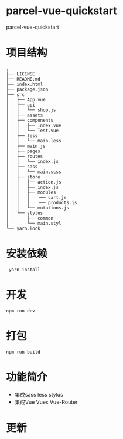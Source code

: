 # parcel-vue-quickstart
parcel-vue-quickstart

# 项目结构

```shell
.
├── LICENSE
├── README.md
├── index.html
├── package.json
├── src
│   ├── App.vue
│   ├── api
│   │   └── shop.js
│   ├── assets
│   ├── components
│   │   ├── Index.vue
│   │   └── Test.vue
│   ├── less
│   │   └── main.less
│   ├── main.js
│   ├── pages
│   ├── routes
│   │   └── index.js
│   ├── sass
│   │   └── main.scss
│   ├── store
│   │   ├── action.js
│   │   ├── index.js
│   │   ├── modules
│   │   │   ├── cart.js
│   │   │   └── products.js
│   │   └── mutations.js
│   └── stylus
│       ├── common
│       └── main.styl
└── yarn.lock
```
# 安装依赖
` yarn install`
# 开发
` npm run dev `

# 打包
` npm run build `

# 功能简介
* 集成sass less stylus
* 集成Vue Vuex Vue-Router

# 更新
